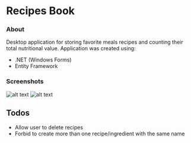 # Recipes Book

### About
Desktop application for storing favorite meals recipes and counting their total nutritional value.
Application was created using:
- .NET (Windows Forms)
- Entity Framework

### Screenshots
![alt text](https://i.imgur.com/KvSawj6.jpg)
![alt text](https://i.imgur.com/ZSBw0bD.jpg)

## Todos

 - Allow user to delete recipes
 - Forbid to create more than one recipe/ingredient with the same name